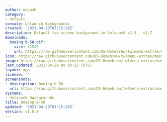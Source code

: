 ```yaml
---
author: nocash
category:
- default
console: Unlaunch Backgrounds
created: '2021-04-29T03:15:26Z'
description: Default top screen background in Unlaunch v1.5 - v1.7
downloads:
  boeing_b-50.gif:
    size: 12519
    url: https://raw.githubusercontent.com/DS-Homebrew/twlmenu-extras/master/_nds/TWiLightMenu/unlaunch/backgrounds/boeing_b-50.gif
icon: https://raw.githubusercontent.com/DS-Homebrew/twlmenu-extras/master/_nds/TWiLightMenu/unlaunch/backgrounds/boeing_b-50.gif
image: https://raw.githubusercontent.com/DS-Homebrew/twlmenu-extras/master/_nds/TWiLightMenu/unlaunch/backgrounds/boeing_b-50.gif
last_updated: 2021-04-29 at 03:15 (UTC)
layout: app
license: ''
screenshots:
- description: Boeing_b 50
  url: https://raw.githubusercontent.com/DS-Homebrew/twlmenu-extras/master/_nds/TWiLightMenu/unlaunch/backgrounds/boeing_b-50.gif
systems:
- Unlaunch Backgrounds
title: Boeing B-50
updated: '2021-04-29T03:15:26Z'
version: v1.0.0
---
```

